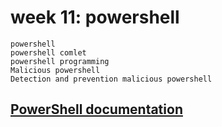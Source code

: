 # week 11: powershell
```
powershell
powershell comlet 
powershell programming
Malicious powershell
Detection and prevention malicious powershell 
```

## [PowerShell documentation](https://docs.microsoft.com/en-us/powershell/scripting/how-to-use-docs?view=powershell-7.1)
